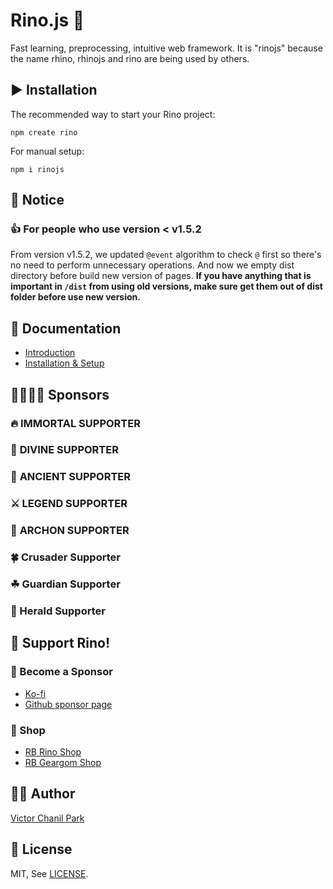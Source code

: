 # Rino.js 🦏

Fast learning, preprocessing, intuitive web framework. It is "rinojs" because the name rhino, rhinojs and rino are being used by others.

## ▶️ Installation

The recommended way to start your Rino project:

```
npm create rino
```

For manual setup:

```
npm i rinojs
```

## 📢 Notice

### 👍 For people who use version < v1.5.2

From version v1.5.2, we updated `@event` algorithm to check `@` first so there's no need to perform unnecessary operations. And now we empty dist directory before build new version of pages. **If you have anything that is important in `/dist` from using old versions, make sure get them out of dist folder before use new version.**

## 📖 Documentation

- [Introduction](https://rinojs.org/documents/introduction.html)
- [Installation & Setup](https://rinojs.org/documents/installation.html)

## 👨‍👩‍👧‍👦 **Sponsors**

### 🔥 **IMMORTAL SUPPORTER**

### 👼 **DIVINE SUPPORTER**

### 🎻 **ANCIENT SUPPORTER**

### ⚔ **LEGEND SUPPORTER**

### 🌲 **ARCHON SUPPORTER**

### 🍀 Crusader Supporter

### ☘ Guardian Supporter

### 🌱 Herald Supporter

## 💪 Support Rino!

### 👼 Become a Sponsor

- [Ko-fi](https://ko-fi.com/opdev1004)
- [Github sponsor page](https://github.com/sponsors/opdev1004)

### 🎁 Shop

- [RB Rino Shop](https://www.redbubble.com/shop/ap/149559711)
- [RB Geargom Shop](https://www.redbubble.com/people/Geargom/shop)

## 👨‍💻 Author

[Victor Chanil Park](https://github.com/opdev1004)

## 💯 License

MIT, See [LICENSE](./LICENSE).
